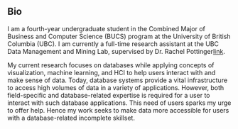 ## Bio

I am a fourth-year undergraduate student in the Combined Major of Business and Computer Science (BUCS) program at the University of British Columbia (UBC). I am currently a full-time research assistant at the UBC Data Management and Mining Lab, supervised by Dr. Rachel Pottinger[link]. 

My current research focuses on databases while applying concepts of visualization, machine learning, and HCI to help users interact with and make sense of data. Today, database systems provide a vital infrastructure to access high volumes of data in a variety of applications. However, both field-specific and database-related expertise is required for a user to interact with such database applications. This need of users sparks my urge to offer help. Hence my work seeks to make data more accessible for users with a database-related incomplete skillset.

[link]: https://www.cs.ubc.ca/~rap/